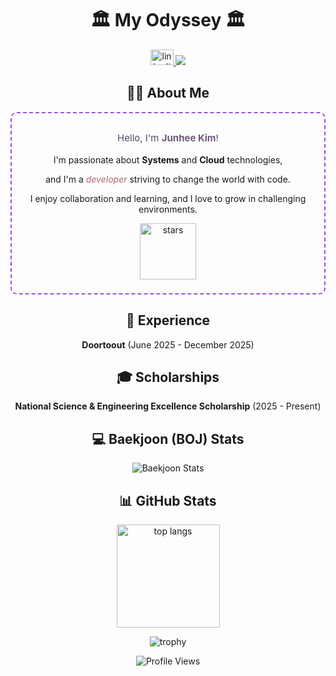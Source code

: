<h1 align="center">🏛️ My Odyssey 🏛️</h1>

<div align="center">
<a href="https://www.linkedin.com/in/%EC%A4%80%ED%9D%AC-%EA%B9%80-8a731b230/" target="_blank">
<img src="https://raw.githubusercontent.com/maurodesouza/profile-readme-generator/master/src/assets/icons/social/linkedin/default.svg" width="37" height="25" alt="linkedin logo"  />
</a>
<a href="mailto:manuna530@gmail.com" target="_blank">
<img src="https://img.shields.io/badge/Gmail-EA4335?style=flat-square&logo=gmail&logoColor=white"/>
</a>
</div>

<h2 align="center">👩‍💻 About Me</h2>

<!-- About Me Box -->

<div align="center" style="border: 2px dashed #9d4edd; border-radius: 10px; padding: 16px; max-width: 600px; margin: 0 auto;">

<!-- Main introduction text -->

<p style="font-size: 15px; color: #4a4e69; line-height: 1.6; margin: 12px 0;">
Hello, I'm <strong style="color:#6d597a;">Junhee Kim</strong>!




I'm passionate about <strong>Systems</strong> and <strong>Cloud</strong> technologies,




and I'm a <em style="color:#b56576;">developer</em> striving to change the world with code.




I enjoy collaboration and learning, and I love to grow in challenging environments.
</p>

<!-- Decorative GIF -->

<p style="margin: 6px 0;">
<img src="https://raw.githubusercontent.com/hankyoung-0/hankyoung-0/main/assets/stars.gif" width="90" alt="stars" />
</p>
</div>

<h2 align="center">💼 Experience</h2>
<p align="center">
<strong>Doortoout</strong> (June 2025 - December 2025)
</p>

<h2 align="center">🎓 Scholarships</h2>
<p align="center">
<strong>National Science & Engineering Excellence Scholarship</strong> (2025 - Present)
</p>

<h2 align="center">💻 Baekjoon (BOJ) Stats</h2>
<p align="center">
<img src="http://mazassumnida.wtf/api/v2/generate_badge?boj=manuna530" alt="Baekjoon Stats" />
</p>

<h2 align="center">📊 GitHub Stats</h2>
<p align="center">
<img src="https://github-readme-stats.vercel.app/api/top-langs/?username=karl21-02&layout=compact&theme=onelight" height="165" alt="top langs" />
</p>

<p align="center">
<img src="https://github-profile-trophy.vercel.app/?username=karl21-02&row=1&column=7&theme=onelight" alt="trophy" />
</p>

<p align="center">
<img src="https://komarev.com/ghpvc/?username=karl21-02&style=flat-square" alt="Profile Views"/>
</p>
